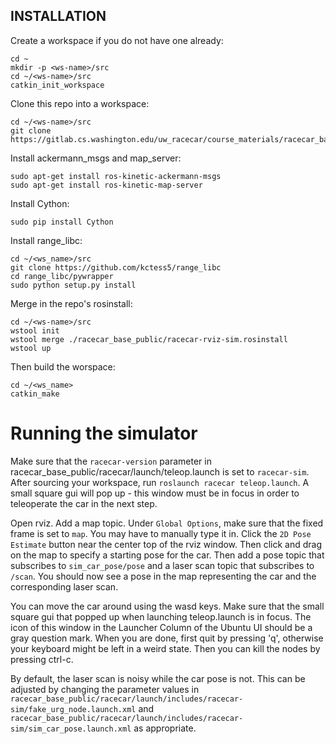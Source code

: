 ## INSTALLATION

Create a workspace if you do not have one already:
	
	cd ~
	mkdir -p <ws-name>/src
	cd ~/<ws-name>/src
	catkin_init_workspace

Clone this repo into a workspace: 

	cd ~/<ws-name>/src
	git clone https://gitlab.cs.washington.edu/uw_racecar/course_materials/racecar_base_public

Install ackermann_msgs and map_server:
	
	sudo apt-get install ros-kinetic-ackermann-msgs
	sudo apt-get install ros-kinetic-map-server

Install Cython:
	
	sudo pip install Cython

Install range_libc:

	cd ~/<ws_name>/src
	git clone https://github.com/kctess5/range_libc
	cd range_libc/pywrapper
	sudo python setup.py install

Merge in the repo's rosinstall:
	
	cd ~/<ws-name>/src
	wstool init
	wstool merge ./racecar_base_public/racecar-rviz-sim.rosinstall
	wstool up

Then build the worspace:
	
	cd ~/<ws_name>
	catkin_make

# Running the simulator
Make sure that the `racecar-version` parameter in racecar_base_public/racecar/launch/teleop.launch is set to `racecar-sim`. After sourcing your workspace, run `roslaunch racecar teleop.launch`. A small square gui will pop up - this window must be in focus in order to teleoperate the car in the next step.

Open rviz. Add a map topic. Under `Global Options`, make sure that the fixed frame is set to `map`. You may have to manually type it in. Click the `2D Pose Estimate` button near the center top of the rviz window. Then click and drag on the map to specify a starting pose for the car. Then add a pose topic that subscribes to `sim_car_pose/pose` and a laser scan topic that subscribes to `/scan`. You should now see a pose in the map representing the car and the corresponding laser scan.

You can move the car around using the wasd keys. Make sure that the small square gui that popped up when launching teleop.launch is in focus. The icon of this window in the Launcher Column of the Ubuntu UI should be a gray question mark. When you are done, first quit by pressing 'q', otherwise your keyboard might be left in a weird state. Then you can kill the nodes by pressing ctrl-c.

By default, the laser scan is noisy while the car pose is not. This can be adjusted by changing the parameter values in `racecar_base_public/racecar/launch/includes/racecar-sim/fake_urg_node.launch.xml` and `racecar_base_public/racecar/launch/includes/racecar-sim/sim_car_pose.launch.xml` as appropriate.
